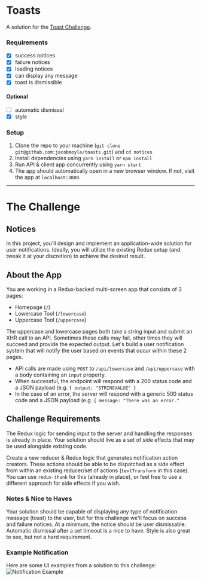 # Toasts

A solution for the [Toast Challenge](https://github.com/jacobmoyle/toasts#the-challenge).

### Requirements

- [x] success notices
- [x] failure notices
- [x] loading notices
- [x] can display any message
- [x] toast is dismissible

#### Optional

- [ ] automatic dismissal
- [x] style

### Setup

1.  Clone the repo to your machine (`git clone git@github.com:jacobmoyle/toasts.git`) and `cd notices`
1.  Install dependencies using `yarn install` or `npm install`
1.  Run API & client app concurrently using `yarn start`
1.  The app should automatically open in a new browser window. If not, visit the app at `localhost:3000`.

---

# The Challenge

## Notices

In this project, you'll design and implement an application-wide solution for user notifications. Ideally, you will utilize the existing Redux setup (and tweak it at your discretion) to achieve the desired result.

## About the App

You are working in a Redux-backed multi-screen app that consists of 3 pages:

- Homepage (`/`)
- Lowercase Tool (`/lowercase`)
- Uppercase Tool (`/uppercase`)

The uppercase and lowercase pages both take a string input and submit an XHR call to an API. Sometimes these calls may fail, other times they will succeed and provide the expected output. Let's build a user notification system that will notify the user based on events that occur within these 2 pages.

- API calls are made using `POST` to `/api/lowercase` and `/api/uppercase` with a body containing an `input` property.
- When successful, the endpoint will respond with a 200 status code and a JSON payload (e.g. `{ output: "STRINGVALUE" }`
- In the case of an error, the server will respond with a generic 500 status code and a JSON payload (e.g. `{ message: "There was an error."`

## Challenge Requirements

The Redux logic for sending input to the server and handling the responses is already in place. Your solution should live as a set of side effects that may be used alongside existing code.

Create a new reducer & Redux logic that generates notification action creators. These actions should be able to be dispatched as a side effect from within an existing reducer/set of actions (`textTransform` in this case). You can use `redux-thunk` for this (already in place), or feel free to use a different approach for side effects if you wish.

### Notes & Nice to Haves

Your solution should be capable of displaying any type of notification message (toast) to the user, but for this challenge we'll focus on success and failure notices. At a minimum, the notice should be user dismissable. Automatic dismissal after a set timeout is a nice to have. Style is also great to see, but not a hard requirement.

### Example Notification

Here are some UI examples from a solution to this challenge:
![Notification Example](https://cdn.rawgit.com/tylerclearmetal/notices/abf2791e/example.gif)

